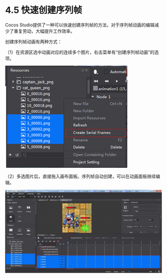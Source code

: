 # 4.5 快速创建序列帧


Cocos Studio提供了一种可以快速创建序列帧的方法，对于序列帧动画的编辑减少了重复劳动，大幅提升工作效率。

创建序列帧动画有两种方式：

（1）在资源区选中动画对应的连续多个图片，右击菜单有“创建序列帧动画”的选项。

![Image](res/serial.png)

（2）多选图片后，直接拖入画布面板。序列帧自动创建，可以在动画面板继续编辑。

![Image](res/serial2.jpg)
